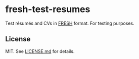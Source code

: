 fresh-test-resumes
==================
Test résumés and CVs in [FRESH][f] format. For testing purposes.

## License

MIT. See [LICENSE.md][lic] for details.

[lic]: https://github.com/fluentdesk/fresh-test-resumes/blob/master/LICENSE.md
[f]: https://github.com/fluentdesk/FRESCA
